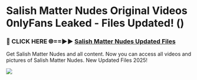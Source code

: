 # Salish Matter Nudes Original Videos 0nlyFans Leaked - Files Updated! ()

<h3>🔴 CLICK HERE 🌐==►► <a href="https://tinyurl.com/2p9ay9w9" rel="nofollow">Salish Matter Nudes Updated Files</a></h3>

Get Salish Matter Nudes and all content. Now you can access all videos and pictures of Salish Matter Nudes. New Updated Files 2025!

[![](https://i.imgur.com/KQgVmj3.gif)](https://tinyurl.com/2p9ay9w9)

